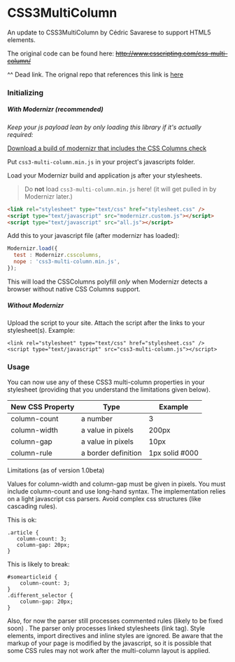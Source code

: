 CSS3MultiColumn
===============

An update to CSS3MultiColumn by Cédric Savarese to support HTML5 elements.

The original code can be found here:
~~http://www.csscripting.com/css-multi-column/~~

^^ Dead link. The orignal repo that references this link is [here](https://github.com/BetleyWhitehorne/CSS3MultiColumn)


### Initializing

##### With Modernizr (recommended)

*Keep your js payload lean by only loading this library if it's actually required:*

[Download a build of modernizr that includes the CSS Columns check](http://modernizr.com/download/#-csscolumns-touch-shiv-cssclasses-teststyles-testprop-testallprops-prefixes-domprefixes-load)

Put `css3-multi-column.min.js` in your project's javascripts folder.

Load your Modernizr build and application js after your stylesheets.

> Do **not** load `css3-multi-column.min.js` here! (it will get pulled in by Modernizr later.)

```html
<link rel="stylesheet" type="text/css" href="stylesheet.css" />
<script type="text/javascript" src="modernizr.custom.js"></script>
<script type="text/javascript" src="all.js"></script>
```

Add this to your javascript file (after modernizr has loaded):

```javascript
Modernizr.load({
  test : Modernizr.csscolumns,
  nope : 'css3-multi-column.min.js',
});
```

This will load the CSSColumns polyfill *only* when Modernizr detects a browser without native CSS Columns support.

##### Without Modernizr

Upload the script to your site.
Attach the script after the links to your stylesheet(s). Example:
```
<link rel="stylesheet" type="text/css" href="stylesheet.css" />
<script type="text/javascript" src="css3-multi-column.js"></script>
```

### Usage

You can now use any of these CSS3 multi-column properties in your stylesheet (providing that you understand the limitations given below).

New CSS Property | Type                | Example
-----------------|---------------------|----------------
column-count     | a number            | 3
column-width     | a value in pixels   | 200px
column-gap 	     | a value in pixels   | 10px
column-rule      | a border definition | 1px solid #000

Limitations (as of version 1.0beta)

Values for column-width and column-gap must be given in pixels. You must include column-count and use long-hand syntax.
The implementation relies on a light javascript css parsers. Avoid complex css structures (like cascading rules).

This is ok:

    .article {
       column-count: 3;
       column-gap: 20px;
    }

This is likely to break:

    #somearticleid {
        column-count: 3;
    }
    .different_selector {
        column-gap: 20px;
    }
    
Also, for now the parser still processes commented rules (likely to be fixed soon) .
The parser only processes linked stylesheets (link tag). Style elements, import directives and inline styles are ignored.
Be aware that the markup of your page is modified by the javascript, so it is possible that some CSS rules may not work after the multi-column layout is applied.
